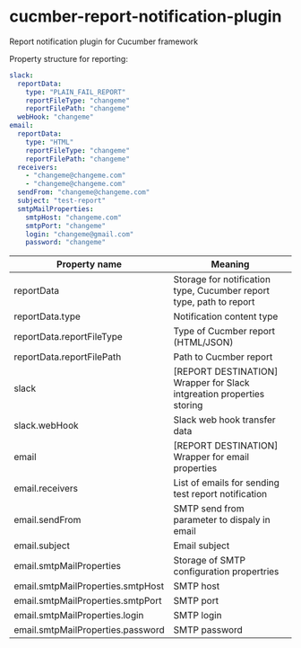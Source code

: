 # cucmber-report-notification-plugin
Report notification plugin for Cucumber framework

Property structure for reporting:

```yaml
slack:
  reportData:
    type: "PLAIN_FAIL_REPORT"
    reportFileType: "changeme"
    reportFilePath: "changeme"
  webHook: "changeme"
email:
  reportData:
    type: "HTML"
    reportFileType: "changeme"
    reportFilePath: "changeme"
  receivers:
    - "changeme@changeme.com"
    - "changeme@changeme.com"
  sendFrom: "changeme@changeme.com"
  subject: "test-report"
  smtpMailProperties:
    smtpHost: "changeme.com"
    smtpPort: "changeme"
    login: "changeme@gmail.com"
    password: "changeme"
```

| Property name | Meaning  |
| ------------ | ------------ |
|  reportData | Storage for notification type, Cucumber report type, path to report |
|  reportData.type | Notification content type |
|  reportData.reportFileType | Type of Cucmber report (HTML/JSON)   |
|  reportData.reportFilePath | Path to Cucmber report  |
| slack  | [REPORT DESTINATION] Wrapper for Slack intgreation properties storing  |
| slack.webHook  | Slack web hook transfer data |
| email  |  [REPORT DESTINATION] Wrapper for email properties|
| email.receivers | List of emails for sending test report notification|
| email.sendFrom | SMTP send from parameter to dispaly in email|
| email.subject | Email subject|
| email.smtpMailProperties | Storage of SMTP configuration propertries|
| email.smtpMailProperties.smtpHost | SMTP host|
| email.smtpMailProperties.smtpPort | SMTP port|
| email.smtpMailProperties.login | SMTP login|
| email.smtpMailProperties.password | SMTP password|